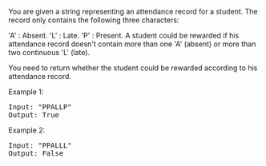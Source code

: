 You are given a string representing an attendance record for a student. The record only contains the following three characters:

'A' : Absent.
'L' : Late.
'P' : Present.
A student could be rewarded if his attendance record doesn't contain more than one 'A' (absent) or more than two continuous 'L' (late).

You need to return whether the student could be rewarded according to his attendance record.

Example 1:
<pre>
Input: "PPALLP"
Output: True
</pre>
Example 2:
<pre>
Input: "PPALLL"
Output: False
</pre>
